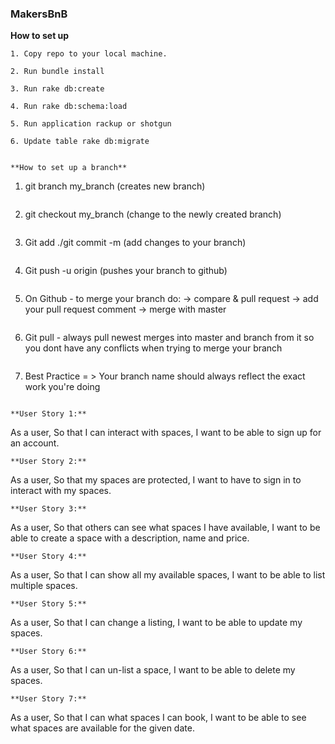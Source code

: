 ### MakersBnB ###

**How to set up**
```
1. Copy repo to your local machine.
```
```
2. Run bundle install
```
```
3. Run rake db:create
```
```
4. Run rake db:schema:load
```
```
5. Run application rackup or shotgun
```
```
6. Update table rake db:migrate
```
```

**How to set up a branch**
```
1. git branch my_branch (creates new branch)
```
```
2. git checkout my_branch (change to the newly created branch)
```
```
3. Git add ./git commit -m (add changes to your branch)
```
```
4. Git push -u origin (pushes your branch to github)
```
```
5. On Github - to merge your branch do:
-> compare & pull request
-> add your pull request comment
-> merge with master
```
```
6. Git pull - always pull newest merges into master and branch from it so you dont have any conflicts when trying to merge your branch
```
```
7. Best Practice = > Your branch name should always reflect the exact work you're doing
```

**User Story 1:**
```
As a user,
So that I can interact with spaces,
I want to be able to sign up for an account.
```
**User Story 2:**
```
As a user,
So that my spaces are protected,
I want to have to sign in to interact with my spaces.
```
**User Story 3:**
```
As a user,
So that others can see what spaces I have available,
I want to be able to create a space with a description, name and price.
```
**User Story 4:**
```
As a user,
So that I can show all my available spaces,
I want to be able to list multiple spaces.
```
**User Story 5:**
```
As a user,
So that I can change a listing,
I want to be able to update my spaces.
```
**User Story 6:**
```
As a user,
So that I can un-list a space,
I want to be able to delete my spaces.
```
**User Story 7:**
```
As a user,
So that I can what spaces I can book,
I want to be able to see what spaces are available for the given date.
```
